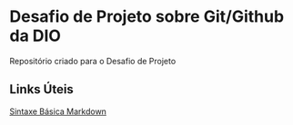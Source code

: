 # Desafio de Projeto sobre Git/Github da DIO
Repositório criado para o Desafio de Projeto


## Links Úteis

[Sintaxe Básica Markdown](https://www.markdownguide.org/basic-syntax/)
